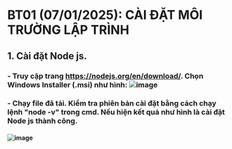 # BT01 (07/01/2025): CÀI ĐẶT MÔI TRƯỜNG LẬP TRÌNH
## 1. Cài đặt Node js.
### - Truy cập trang https://nodejs.org/en/download/. Chọn Windows Installer (.msi) như hình: ![image](https://github.com/user-attachments/assets/95672c44-b730-42e5-a7d2-bef0b2b72b30)
### - Chạy file đã tải. Kiểm tra phiên bản cài đặt bằng cách chạy lệnh "node -v" trong cmd. Nếu hiện kết quả như hình là cài đặt Node js thành công. 
#### ![image](https://github.com/user-attachments/assets/a80cd637-b37e-4cd4-990b-5bc3c015aaca)

